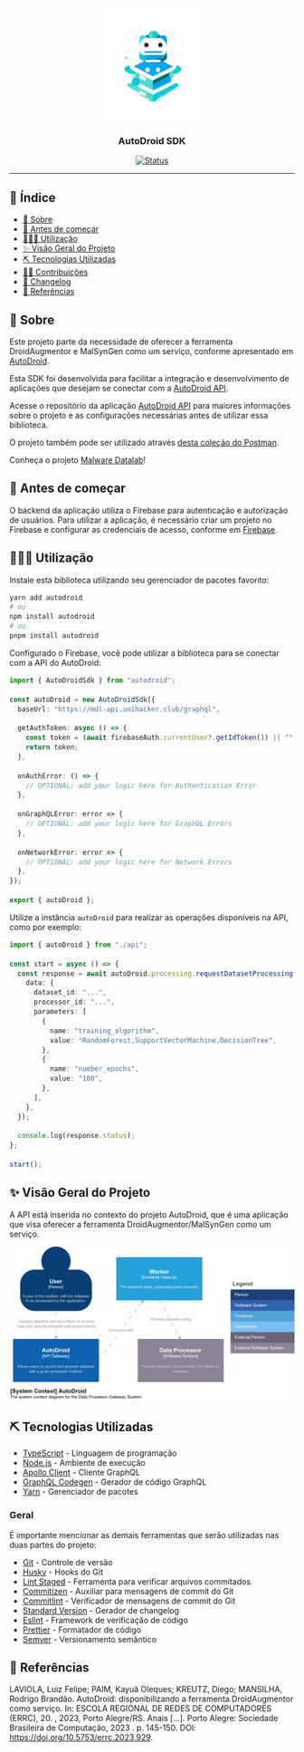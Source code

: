 <p align="center">
  <a href="" rel="noopener">
    <img width="200px" height="200px" src="./assets/logo.png" alt="Project logo" style="fill:#000000">
  </a>
</p>

<h3 align="center">AutoDroid SDK</h3>

<div align="center">

[![Status](https://img.shields.io/badge/status-active-success.svg)]()

</div>

---

## 📝 Índice <a name="summary"></a>

- [📖 Sobre](#about)
- [🚩 Antes de começar](#before_start)
- [👨🏻‍💻 Utilização](#usage)
- [✨ Visão Geral do Projeto](#overview)
- [⛏️ Tecnologias Utilizadas](#built_using)
- [🤝🏻 Contribuições](./CONTRIBUTING.md)
- [💾 Changelog](./CHANGELOG.md)
- [📖 Referências](#bibliography)

## 📖 Sobre <a name = "about"></a>

Este projeto parte da necessidade de oferecer a ferramenta DroidAugmentor e MalSynGen como um serviço, conforme apresentado em [AutoDroid](https://sol.sbc.org.br/index.php/sbseg_estendido/article/view/27273).

Esta SDK foi desenvolvida para facilitar a integração e desenvolvimento de aplicações que desejam se conectar com a [AutoDroid API](https://github.com/MalwareDataLab/autodroid-api).

Acesse o repositório da aplicação [AutoDroid API](https://github.com/MalwareDataLab/autodroid-api) para maiores informações sobre o projeto e as configurações necessárias antes de utilizar essa biblioteca.

O projeto também pode ser utilizado através [desta coleção do Postman](https://www.postman.com/luizfelipelaviola/workspace/autodroid/collection/17242387-d69ee1f8-a603-4ac8-89aa-787cfacffaee?action=share&creator=17242387&active-environment=17242387-4c3ade17-18ad-4b79-8e53-2e9b485e699f).

Conheça o projeto [Malware Datalab](https://malwaredatalab.github.io/)!

## 🚩 Antes de começar <a name = "before_start"></a>

O backend da aplicação utiliza o Firebase para autenticação e autorização de usuários. Para utilizar a aplicação, é necessário criar um projeto no Firebase e configurar as credenciais de acesso, conforme em [Firebase](https://firebase.google.com/).

## 👨🏻‍💻 Utilização <a name = "usage"></a>

Instale esta biblioteca utilizando seu gerenciador de pacotes favorito:

```bash
yarn add autodroid
# ou
npm install autodroid
# ou
pnpm install autodroid
```

Configurado o Firebase, você pode utilizar a biblioteca para se conectar com a API do AutoDroid:

```typescript
import { AutoDroidSdk } from "autodroid";

const autoDroid = new AutoDroidSdk({
  baseUrl: "https://mdl-api.unihacker.club/graphql",

  getAuthToken: async () => {
    const token = (await firebaseAuth.currentUser?.getIdToken()) || "";
    return token;
  },

  onAuthError: () => {
    // OPTIONAL: add your logic here for Authentication Error
  },

  onGraphQLError: error => {
    // OPTIONAL: add your logic here for GraphQL Errors
  },

  onNetworkError: error => {
    // OPTIONAL: add your logic here for Network Errors
  },
});

export { autoDroid };
```

Utilize a instância `autoDroid` para realizar as operações disponíveis na API, como por exemplo:

```typescript
import { autoDroid } from "./api";

const start = async () => {
  const response = await autoDroid.processing.requestDatasetProcessing({
    data: {
      dataset_id: "...",
      processor_id: "...",
      parameters: [
        {
          name: "training_algorithm",
          value: "RandomForest,SupportVectorMachine,DecisionTree",
        },
        {
          name: "number_epochs",
          value: "100",
        },
      ],
    },
  });

  console.log(response.status);
};

start();
```

## ✨ Visão Geral do Projeto <a name="overview"></a>

A API está inserida no contexto do projeto AutoDroid, que é uma aplicação que visa oferecer a ferramenta DroidAugmentor/MalSynGen como um serviço.

<img src="./assets/system-context.jpg" alt="Overview" style="fill:#000000">

## ⛏️ Tecnologias Utilizadas <a name = "built_using"></a>

- [TypeScript](https://www.typescriptlang.org/) - Linguagem de programação
- [Node.js](https://nodejs.org/) - Ambiente de execução
- [Apollo Client](https://www.apollographql.com/docs/react/) - Cliente GraphQL
- [GraphQL Codegen](https://the-guild.dev/graphql/codegen) - Gerador de código GraphQL
- [Yarn](https://yarnpkg.com/) - Gerenciador de pacotes

### Geral

É importante mencionar as demais ferramentas que serão utilizadas nas duas partes do projeto:

- [Git](https://git-scm.com/) - Controle de versão
- [Husky](https://typicode.github.io/husky/#/) - Hooks do Git
- [Lint Staged](https://github.com/okonet/lint-staged) - Ferramenta para verificar arquivos commitados
- [Commitizen](https://github.com/commitizen/cz-cli) - Auxiliar para mensagens de commit do Git
- [Commitlint](https://commitlint.js.org/) - Verificador de mensagens de commit do Git
- [Standard Version](https://github.com/conventional-changelog/standard-version) - Gerador de changelog
- [Eslint](https://eslint.org/) - Framework de verificação de código
- [Prettier](https://prettier.io/) - Formatador de código
- [Semver](https://semver.org/) - Versionamento semântico

## 📖 Referências <a name="bibliography"></a>

LAVIOLA, Luiz Felipe; PAIM, Kayuã Oleques; KREUTZ, Diego; MANSILHA, Rodrigo Brandão. AutoDroid: disponibilizando a ferramenta DroidAugmentor como serviço. In: ESCOLA REGIONAL DE REDES DE COMPUTADORES (ERRC), 20. , 2023, Porto Alegre/RS. Anais [...]. Porto Alegre: Sociedade Brasileira de Computação, 2023 . p. 145-150. DOI: https://doi.org/10.5753/errc.2023.929.
